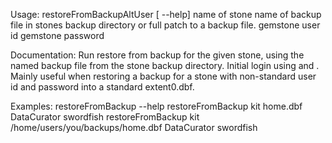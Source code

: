 Usage: restoreFromBackupAltUser [ --help] <stone-name> <backup-file> <gemstone-user-id> <gemstone-password>
    <stone-name>        name of stone
    <backup-file>       name of backup file in stones backup directory or
                        full patch to a backup file.
    <gemstone-user-id>  gemstone user id
	 <gemstone-password> gemstone password
	
Documentation:
Run restore from backup for the given stone, using the named 
backup file from the stone backup directory. Initial login using
<gemstone-user-id> and <gemstone-password>. Mainly useful when
restoring a backup for a stone with non-standard user id and
password into a standard extent0.dbf.

Examples:
    restoreFromBackup --help
    restoreFromBackup kit home.dbf DataCurator swordfish
    restoreFromBackup kit /home/users/you/backups/home.dbf DataCurator swordfish

